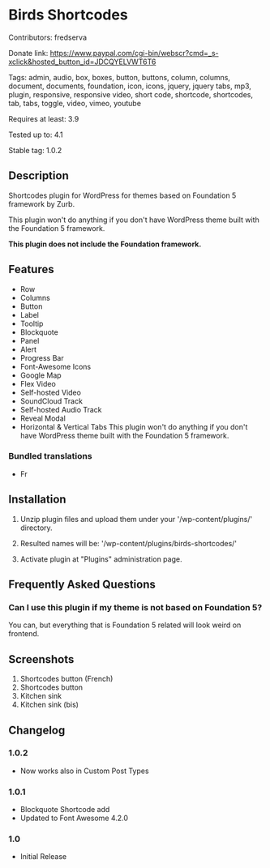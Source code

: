 # Birds Shortcodes #


Contributors: fredserva

Donate link: https://www.paypal.com/cgi-bin/webscr?cmd=_s-xclick&hosted_button_id=JDCQYELVWT6T6

Tags: admin, audio, box, boxes, button, buttons, column, columns, document, documents, foundation, icon, icons, jquery, jquery tabs, mp3, plugin, responsive, responsive video, short code, shortcode, shortcodes, tab, tabs, toggle, video, vimeo, youtube

Requires at least: 3.9

Tested up to: 4.1

Stable tag: 1.0.2


## Description ##

Shortcodes plugin for WordPress for themes based on Foundation 5 framework by Zurb.

This plugin won't do anything if you don't have WordPress theme built with the Foundation 5 framework.

**This plugin does not include the Foundation framework.**

## Features ##
* Row
* Columns
* Button
* Label
* Tooltip
* Blockquote
* Panel
* Alert
* Progress Bar
* Font-Awesome Icons
* Google Map
* Flex Video
* Self-hosted Video
* SoundCloud Track
* Self-hosted Audio Track
* Reveal Modal
* Horizontal & Vertical Tabs
This plugin won't do anything if you don't have WordPress theme built with the Foundation 5 framework.

### Bundled translations ###
* Fr


## Installation ##

1. Unzip plugin files and upload them under your '/wp-content/plugins/' directory.

2. Resulted names will be: '/wp-content/plugins/birds-shortcodes/'

3. Activate plugin at "Plugins" administration page.

## Frequently Asked Questions ##

### Can I use this plugin if my theme is not based on Foundation 5? ###

You can, but everything that is Foundation 5 related will look weird on frontend.


## Screenshots ##

1. Shortcodes button (French)
2. Shortcodes button
3. Kitchen sink
4. Kitchen sink (bis)

## Changelog ##
### 1.0.2 ###
* Now works also in Custom Post Types

### 1.0.1 ###
* Blockquote Shortcode add
* Updated to Font Awesome 4.2.0

### 1.0 ###
* Initial Release
